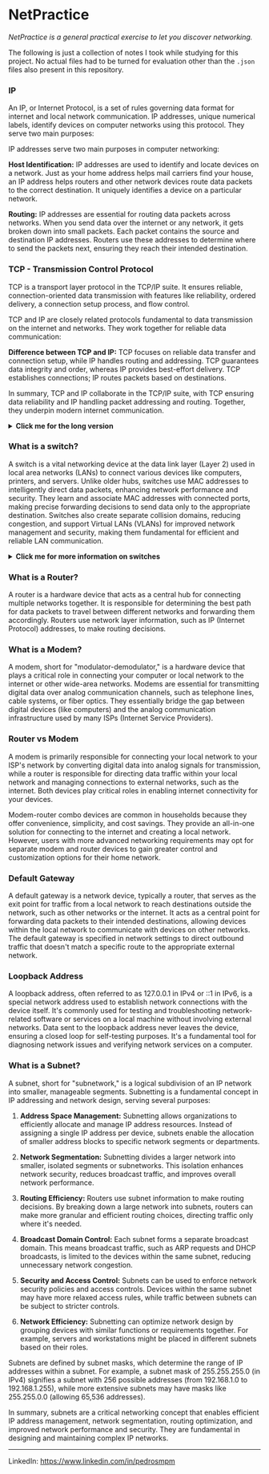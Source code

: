 # NetPractice

_NetPractice is a general practical exercise to let you discover networking._

The following is just a collection of notes I took while studying for this project.
No actual files had to be turned for evaluation other than the `.json` files also present in this repository.

### IP

An IP, or Internet Protocol, is a set of rules governing data format for internet and local network communication. IP addresses, unique numerical labels, identify devices on computer networks using this protocol. They serve two main purposes:

IP addresses serve two main purposes in computer networking:
 
**Host Identification:** IP addresses are used to identify and locate devices on a network. Just as your home address helps mail carriers find your house, an IP address helps routers and other network devices route data packets to the correct destination. It uniquely identifies a device on a particular network.

**Routing:** IP addresses are essential for routing data packets across networks. When you send data over the internet or any network, it gets broken down into small packets. Each packet contains the source and destination IP addresses. Routers use these addresses to determine where to send the packets next, ensuring they reach their intended destination.


### TCP - Transmission Control Protocol

TCP is a transport layer protocol in the TCP/IP suite. It ensures reliable, connection-oriented data transmission with features like reliability, ordered delivery, a connection setup process, and flow control.

TCP and IP are closely related protocols fundamental to data transmission on the internet and networks. They work together for reliable data communication:

**Difference between TCP and IP:**
TCP focuses on reliable data transfer and connection setup, while IP handles routing and addressing. TCP guarantees data integrity and order, whereas IP provides best-effort delivery. TCP establishes connections; IP routes packets based on destinations.

In summary, TCP and IP collaborate in the TCP/IP suite, with TCP ensuring data reliability and IP handling packet addressing and routing. Together, they underpin modern internet communication.

<details>
<summary> <b> Click me for the long version </b> </summary> 

The TCP/IP model, also known as the Internet protocol suite, is a conceptual framework that defines the functions and relationships of networking protocols used to enable communication over the Internet and other interconnected networks. It consists of four distinct layers, each responsible for specific aspects of network communication. These layers are often compared to the OSI (Open Systems Interconnection) model, but the TCP/IP model is more commonly used in practical networking contexts.

The TCP/IP model has four layers, while the OSI model has seven layers, and they serve as conceptual frameworks for understanding how network protocols and communication work.

Here's a breakdown of the four layers in the TCP/IP model:

Application Layer: This layer is responsible for end-user applications and services. It includes protocols and functions that directly interact with applications and provide various network services, such as email (SMTP), web browsing (HTTP), file transfer (FTP), and remote access (SSH). The application layer enables communication between software applications running on different devices.

Transport Layer: The transport layer, as discussed earlier, is where protocols like TCP and UDP operate. It provides end-to-end communication services for data exchange between devices. TCP ensures reliable and ordered data transmission, while UDP offers a connectionless and simpler approach suitable for applications where speed is more critical than reliability.

Internet Layer: This layer is where the Internet Protocol (IP) operates. Its primary function is to facilitate the routing of packets across networks. It deals with addressing and packet forwarding, allowing data to traverse various interconnected networks to reach its destination. IP (both IPv4 and IPv6) is a fundamental part of this layer.

Network Interface (Link) Layer: Also known as the Network Layer in some contexts, this layer is responsible for the physical transmission of data packets over a specific network medium, such as Ethernet, Wi-Fi, or other technologies. It deals with hardware addressing (MAC addresses), frame formatting, and the actual transmission of data bits.

In summary, the four layers in the TCP/IP model represent different stages and functions of network communication, starting from applications and user interactions down to the physical transmission of data over the network medium. These layers help organize the various protocols and technologies involved in networking, making it easier to understand and troubleshoot network communication processes.


<b> How TCP/IP work's, broken down into steps: </b>

1. **Data Segmentation (Transport Layer - TCP):** When data is sent from one computer (or device) to another, it is first broken down into smaller units called "segments." The Transport Layer, specifically the TCP protocol, handles this segmentation. TCP ensures that data is divided into manageable segments, each with a sequence number for tracking and reassembly.

2. **Addressing and Routing (Internet Layer - IP):** Once the data is segmented, the Internet Layer (IP) comes into play. IP adds addressing information to each segment, including the source and destination IP addresses. The source and destination IP addresses are crucial for routing the data across the network. Routers and other network devices use this addressing information to determine where to forward the data.

3. **Packet Routing:** The data, now divided into IP packets, is sent into the network. Routers, which are network devices that connect different segments of a network or the internet, examine the destination IP address on each packet and make decisions about how to route the packets toward their final destination. This process continues until the packets reach their intended destination.

4. **Packet Delivery to the Host (Link Layer - Network Interface):** At the physical layer of the network, such as Ethernet or Wi-Fi, the packets are transmitted over the physical medium using hardware addressing (MAC addresses). Network Interface Cards (NICs) in devices use MAC addresses to ensure that the packets are delivered to the correct device within the local network.

5. **Data Reassembly (Transport Layer - TCP):** Once the packets arrive at the destination device, they are received by the Transport Layer, which may be using TCP as the transport protocol. TCP checks the sequence numbers on the incoming packets to ensure they are in the correct order and have arrived without errors. If any packets are missing or corrupted, TCP requests their retransmission.

6. **Delivery to the Application (Application Layer):** After successful reassembly of the data, the application or process at the destination (e.g., a web browser or email client) receives the complete and error-checked data. The data is then presented to the user or application for processing or display.

7. **Acknowledgments:** Throughout this process, TCP/IP includes mechanisms for acknowledgments (ACKs). When a packet is received successfully, the receiving end sends an acknowledgment back to the sender. If the sender does not receive an acknowledgment within a certain time, it assumes there was an issue and may retransmit the data.

8. **Connection Termination (Transport Layer - TCP):** When the communication is complete, TCP handles the termination of the connection. This involves a handshake to ensure both sides agree to end the connection gracefully.

</details>

### What is a switch?

A switch is a vital networking device at the data link layer (Layer 2) used in local area networks (LANs) to connect various devices like computers, printers, and servers. Unlike older hubs, switches use MAC addresses to intelligently direct data packets, enhancing network performance and security. They learn and associate MAC addresses with connected ports, making precise forwarding decisions to send data only to the appropriate destination. Switches also create separate collision domains, reducing congestion, and support Virtual LANs (VLANs) for improved network management and security, making them fundamental for efficient and reliable LAN communication.

<details>

<summary> <b> Click me for more information on switches </b> </summary>

1. **MAC Address Learning:** When devices connect to a switch, it learns their MAC addresses by examining incoming data frames' source MAC addresses, creating a MAC address table.

2. **Data Forwarding:** When a device wants to communicate with another, it sends a data frame with the destination MAC address. The switch uses its MAC address table to determine the correct port for the destination device.

3. **Forwarding Decision:** The switch forwards the data frame only to the port where the destination device is connected, reducing unnecessary traffic and congestion.

4. **Collision Domains:** Switches create separate collision domains for each port, allowing devices on different ports to transmit simultaneously without collisions, unlike network hubs.

5. **Broadcast Traffic:** While switches reduce broadcast traffic, they forward broadcast and multicast traffic as needed for services like ARP.

6. **VLAN Support:** Many modern switches support Virtual LANs (VLANs) to segment a LAN into logical networks, enhancing network management, security, and isolation.

</details>

### What is a Router?

A router is a hardware device that acts as a central hub for connecting multiple networks together. It is responsible for determining the best path for data packets to travel between different networks and forwarding them accordingly. Routers use network layer information, such as IP (Internet Protocol) addresses, to make routing decisions.


### What is a Modem?

A modem, short for "modulator-demodulator," is a hardware device that plays a critical role in connecting your computer or local network to the internet or other wide-area networks. Modems are essential for transmitting digital data over analog communication channels, such as telephone lines, cable systems, or fiber optics. They essentially bridge the gap between digital devices (like computers) and the analog communication infrastructure used by many ISPs (Internet Service Providers).


###  Router vs Modem

A modem is primarily responsible for connecting your local network to your ISP's network by converting digital data into analog signals for transmission, while a router is responsible for directing data traffic within your local network and managing connections to external networks, such as the internet. Both devices play critical roles in enabling internet connectivity for your devices.

Modem-router combo devices are common in households because they offer convenience, simplicity, and cost savings. They provide an all-in-one solution for connecting to the internet and creating a local network. However, users with more advanced networking requirements may opt for separate modem and router devices to gain greater control and customization options for their home network.

### Default Gateway

A default gateway is a network device, typically a router, that serves as the exit point for traffic from a local network to reach destinations outside the network, such as other networks or the internet. It acts as a central point for forwarding data packets to their intended destinations, allowing devices within the local network to communicate with devices on other networks. The default gateway is specified in network settings to direct outbound traffic that doesn't match a specific route to the appropriate external network.

### Loopback Address

A loopback address, often referred to as 127.0.0.1 in IPv4 or ::1 in IPv6, is a special network address used to establish network connections with the device itself. It's commonly used for testing and troubleshooting network-related software or services on a local machine without involving external networks. Data sent to the loopback address never leaves the device, ensuring a closed loop for self-testing purposes. It's a fundamental tool for diagnosing network issues and verifying network services on a computer.

### What is a Subnet?

A subnet, short for "subnetwork," is a logical subdivision of an IP network into smaller, manageable segments. Subnetting is a fundamental concept in IP addressing and network design, serving several purposes:

1. **Address Space Management:** Subnetting allows organizations to efficiently allocate and manage IP address resources. Instead of assigning a single IP address per device, subnets enable the allocation of smaller address blocks to specific network segments or departments.

2. **Network Segmentation:** Subnetting divides a larger network into smaller, isolated segments or subnetworks. This isolation enhances network security, reduces broadcast traffic, and improves overall network performance.

3. **Routing Efficiency:** Routers use subnet information to make routing decisions. By breaking down a large network into subnets, routers can make more granular and efficient routing choices, directing traffic only where it's needed.

4. **Broadcast Domain Control:** Each subnet forms a separate broadcast domain. This means broadcast traffic, such as ARP requests and DHCP broadcasts, is limited to the devices within the same subnet, reducing unnecessary network congestion.

5. **Security and Access Control:** Subnets can be used to enforce network security policies and access controls. Devices within the same subnet may have more relaxed access rules, while traffic between subnets can be subject to stricter controls.

6. **Network Efficiency:** Subnetting can optimize network design by grouping devices with similar functions or requirements together. For example, servers and workstations might be placed in different subnets based on their roles.

Subnets are defined by subnet masks, which determine the range of IP addresses within a subnet. For example, a subnet mask of 255.255.255.0 (in IPv4) signifies a subnet with 256 possible addresses (from 192.168.1.0 to 192.168.1.255), while more extensive subnets may have masks like 255.255.0.0 (allowing 65,536 addresses).

In summary, subnets are a critical networking concept that enables efficient IP address management, network segmentation, routing optimization, and improved network performance and security. They are fundamental in designing and maintaining complex IP networks.

--------
LinkedIn: https://www.linkedin.com/in/pedrosmpm
